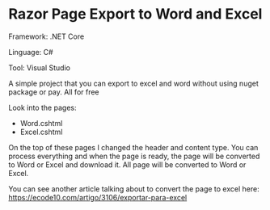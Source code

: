 # Razor Page Export to Word and Excel

Framework: .NET Core

Linguage: C#

Tool: Visual Studio


A simple project that you can export to excel and word without using nuget package or pay. All for free

Look into the pages:
- Word.cshtml
- Excel.cshtml

On the top of these pages I changed the header and content type.
You can process everything and when the page is ready, the page will be converted to Word or Excel and download it. All page will be converted to Word or Excel.


You can see another article talking about to convert the page to excel here: https://ecode10.com/artigo/3106/exportar-para-excel
